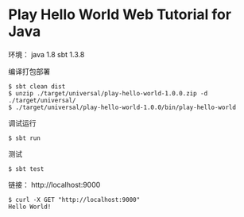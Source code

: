 # Play Hello World Web Tutorial for Java

环境：
java 1.8
sbt 1.3.8

编译打包部署

```
$ sbt clean dist
$ unzip ./target/universal/play-hello-world-1.0.0.zip -d ./target/universal/ 
$ ./target/universal/play-hello-world-1.0.0/bin/play-hello-world
```

调试运行
```
$ sbt run
```

测试
```
$ sbt test
```

链接： http://localhost:9000

```
$ curl -X GET "http://localhost:9000"
Hello World!
```

